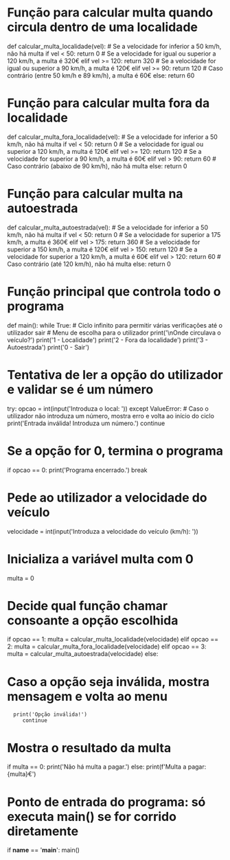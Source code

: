 # Função para calcular multa quando circula dentro de uma localidade
def calcular_multa_localidade(vel):
    # Se a velocidade for inferior a 50 km/h, não há multa
    if vel < 50:
        return 0
    # Se a velocidade for igual ou superior a 120 km/h, a multa é 320€
    elif vel >= 120:
        return 320
    # Se a velocidade for igual ou superior a 90 km/h, a multa é 120€
    elif vel >= 90:
        return 120
    # Caso contrário (entre 50 km/h e 89 km/h), a multa é 60€
    else:
        return 60

# Função para calcular multa fora da localidade
def calcular_multa_fora_localidade(vel):
    # Se a velocidade for inferior a 50 km/h, não há multa
    if vel < 50:
        return 0
    # Se a velocidade for igual ou superior a 120 km/h, a multa é 120€
    elif vel >= 120:
        return 120
    # Se a velocidade for superior a 90 km/h, a multa é 60€
    elif vel > 90:
        return 60
    # Caso contrário (abaixo de 90 km/h), não há multa
    else:
        return 0

# Função para calcular multa na autoestrada
def calcular_multa_autoestrada(vel):
    # Se a velocidade for inferior a 50 km/h, não há multa
    if vel < 50:
        return 0
    # Se a velocidade for superior a 175 km/h, a multa é 360€
    elif vel > 175:
        return 360
    # Se a velocidade for superior a 150 km/h, a multa é 120€
    elif vel > 150:
        return 120
    # Se a velocidade for superior a 120 km/h, a multa é 60€
    elif vel > 120:
        return 60
    # Caso contrário (até 120 km/h), não há multa
    else:
        return 0

# Função principal que controla todo o programa
def main():
    while True:  # Ciclo infinito para permitir várias verificações até o utilizador sair
        # Menu de escolha para o utilizador
        print('\nOnde circulava o veículo?')
        print('1 - Localidade')
        print('2 - Fora da localidade')
        print('3 - Autoestrada')
        print('0 - Sair')
        
# Tentativa de ler a opção do utilizador e validar se é um número
 try:
         opcao = int(input('Introduza o local: '))
      except ValueError:
            # Caso o utilizador não introduza um número, mostra erro e volta ao início do ciclo
            print('Entrada inválida! Introduza um número.')
            continue

# Se a opção for 0, termina o programa
if opcao == 0:
            print('Programa encerrado.')
            break

 # Pede ao utilizador a velocidade do veículo
 velocidade = int(input('Introduza a velocidade do veículo (km/h): '))

# Inicializa a variável multa com 0
  multa = 0

 # Decide qual função chamar consoante a opção escolhida
 if opcao == 1:
            multa = calcular_multa_localidade(velocidade)
    elif opcao == 2:
            multa = calcular_multa_fora_localidade(velocidade)
     elif opcao == 3:
            multa = calcular_multa_autoestrada(velocidade)
     else:
   # Caso a opção seja inválida, mostra mensagem e volta ao menu
      print('Opção inválida!')
         continue

 # Mostra o resultado da multa
 if multa == 0:
         print('Não há multa a pagar.')
     else:
        print(f'Multa a pagar: {multa}€')

# Ponto de entrada do programa: só executa main() se for corrido diretamente
if __name__ == '__main__':
    main()
